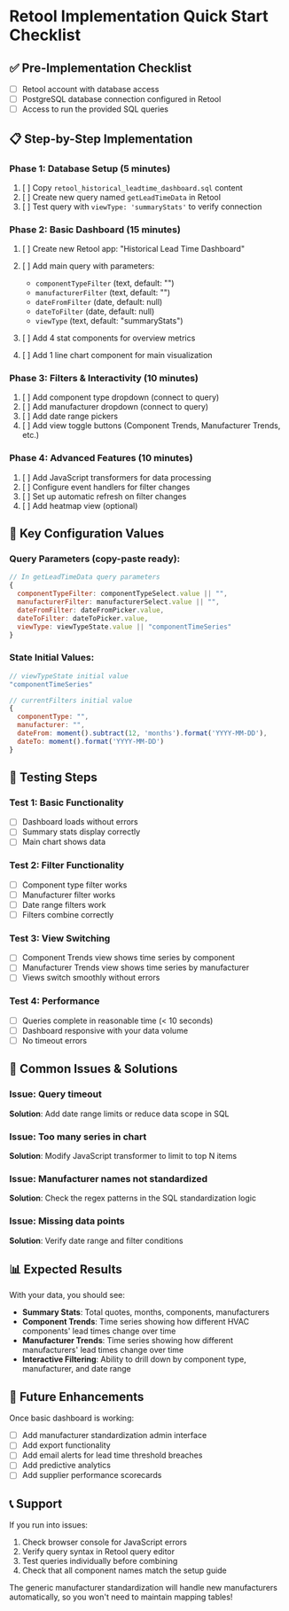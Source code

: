 # Retool Implementation Quick Start Checklist

## ✅ Pre-Implementation Checklist

- [ ] Retool account with database access
- [ ] PostgreSQL database connection configured in Retool
- [ ] Access to run the provided SQL queries

## 📋 Step-by-Step Implementation

### Phase 1: Database Setup (5 minutes)
1. [ ] Copy `retool_historical_leadtime_dashboard.sql` content
2. [ ] Create new query named `getLeadTimeData` in Retool
3. [ ] Test query with `viewType: 'summaryStats'` to verify connection

### Phase 2: Basic Dashboard (15 minutes)
1. [ ] Create new Retool app: "Historical Lead Time Dashboard"
2. [ ] Add main query with parameters:
   - `componentTypeFilter` (text, default: "")
   - `manufacturerFilter` (text, default: "")
   - `dateFromFilter` (date, default: null)
   - `dateToFilter` (date, default: null)
   - `viewType` (text, default: "summaryStats")

3. [ ] Add 4 stat components for overview metrics
4. [ ] Add 1 line chart component for main visualization

### Phase 3: Filters & Interactivity (10 minutes)
1. [ ] Add component type dropdown (connect to query)
2. [ ] Add manufacturer dropdown (connect to query)
3. [ ] Add date range pickers
4. [ ] Add view toggle buttons (Component Trends, Manufacturer Trends, etc.)

### Phase 4: Advanced Features (10 minutes)
1. [ ] Add JavaScript transformers for data processing
2. [ ] Configure event handlers for filter changes
3. [ ] Set up automatic refresh on filter changes
4. [ ] Add heatmap view (optional)

## 🔧 Key Configuration Values

### Query Parameters (copy-paste ready):
```javascript
// In getLeadTimeData query parameters
{
  componentTypeFilter: componentTypeSelect.value || "",
  manufacturerFilter: manufacturerSelect.value || "",
  dateFromFilter: dateFromPicker.value,
  dateToFilter: dateToPicker.value,
  viewType: viewTypeState.value || "componentTimeSeries"
}
```

### State Initial Values:
```javascript
// viewTypeState initial value
"componentTimeSeries"

// currentFilters initial value
{
  componentType: "",
  manufacturer: "",
  dateFrom: moment().subtract(12, 'months').format('YYYY-MM-DD'),
  dateTo: moment().format('YYYY-MM-DD')
}
```

## 🚀 Testing Steps

### Test 1: Basic Functionality
- [ ] Dashboard loads without errors
- [ ] Summary stats display correctly
- [ ] Main chart shows data

### Test 2: Filter Functionality
- [ ] Component type filter works
- [ ] Manufacturer filter works
- [ ] Date range filters work
- [ ] Filters combine correctly

### Test 3: View Switching
- [ ] Component Trends view shows time series by component
- [ ] Manufacturer Trends view shows time series by manufacturer
- [ ] Views switch smoothly without errors

### Test 4: Performance
- [ ] Queries complete in reasonable time (< 10 seconds)
- [ ] Dashboard responsive with your data volume
- [ ] No timeout errors

## 🐛 Common Issues & Solutions

### Issue: Query timeout
**Solution**: Add date range limits or reduce data scope in SQL

### Issue: Too many series in chart
**Solution**: Modify JavaScript transformer to limit to top N items

### Issue: Manufacturer names not standardized
**Solution**: Check the regex patterns in the SQL standardization logic

### Issue: Missing data points
**Solution**: Verify date range and filter conditions

## 📊 Expected Results

With your data, you should see:
- **Summary Stats**: Total quotes, months, components, manufacturers
- **Component Trends**: Time series showing how different HVAC components' lead times change over time
- **Manufacturer Trends**: Time series showing how different manufacturers' lead times change over time
- **Interactive Filtering**: Ability to drill down by component type, manufacturer, and date range

## 🔄 Future Enhancements

Once basic dashboard is working:
- [ ] Add manufacturer standardization admin interface
- [ ] Add export functionality
- [ ] Add email alerts for lead time threshold breaches
- [ ] Add predictive analytics
- [ ] Add supplier performance scorecards

## 📞 Support

If you run into issues:
1. Check browser console for JavaScript errors
2. Verify query syntax in Retool query editor
3. Test queries individually before combining
4. Check that all component names match the setup guide

The generic manufacturer standardization will handle new manufacturers automatically, so you won't need to maintain mapping tables!
